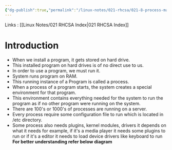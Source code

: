 ```yaml
---
{"dg-publish":true,"permalink":"/linux-notes/021-rhcsa/021-8-process-management/021-8-1-process-management/"}
---
```


Links : [[Linux Notes/021 RHCSA Index\|021 RHCSA Index]]

# Introduction

- When we install a program, it gets stored on hard drive.
- This installed program on hard drives is of no direct use to us.
- In order to use a program, we must run it.
- System runs program on RAM.
- This running instance of a Program is called a process.
- When a process of a program starts, the system creates a special environment for that program.
- This environment contains everything needed for the system to run the program as if no other program were running on the system.
- There are 100's or 1000's of processes are running on a server.
- Every process require some configuration file to run which is located in /etc directory.
- Some process also needs plugins, kernel modules, drivers it depends on what it needs for example, if it's a media player it needs some plugins to run or if it's a editor it needs to load device drivers like keyboard to run
**For better understanding refer below diagram**

<style> .container {font-family: sans-serif; text-align: center;} .button-wrapper button {z-index: 1;height: 40px; width: 100px; margin: 10px;padding: 5px;} .excalidraw .App-menu_top .buttonList { display: flex;} .excalidraw-wrapper { height: 800px; margin: 50px; position: relative;} :root[dir="ltr"] .excalidraw .layer-ui__wrapper .zen-mode-transition.App-menu_bottom--transition-left {transform: none;} </style><script src="https://cdn.jsdelivr.net/npm/react@17/umd/react.production.min.js"></script><script src="https://cdn.jsdelivr.net/npm/react-dom@17/umd/react-dom.production.min.js"></script><script type="text/javascript" src="https://cdn.jsdelivr.net/npm/@excalidraw/excalidraw@0/dist/excalidraw.production.min.js"></script><div id="021-8_Process_Management_2023-10-06_1611.59.excalidraw.md1"></div><script>(function(){const InitialData={"type":"excalidraw","version":2,"source":"https://github.com/zsviczian/obsidian-excalidraw-plugin/releases/tag/1.9.19","elements":[{"id":"wq3ABZwlJAtKSRNGxKXtu","type":"rectangle","x":-326.0250244140625,"y":-280.9884948730469,"width":673.9178466796875,"height":442.55982971191406,"angle":0,"strokeColor":"#1e1e1e","backgroundColor":"transparent","fillStyle":"hachure","strokeWidth":0.5,"strokeStyle":"solid","roughness":1,"opacity":100,"groupIds":[],"frameId":null,"roundness":{"type":3},"seed":1582363631,"version":90,"versionNonce":1332370159,"isDeleted":false,"boundElements":[],"updated":1696589641732,"link":null,"locked":false},{"id":"xfid3HvIixAKp6ztq8ili","type":"line","x":-271.57116190592444,"y":-214.99360148111978,"width":53.31171671549478,"height":62.805506388346345,"angle":0,"strokeColor":"#1e1e1e","backgroundColor":"transparent","fillStyle":"hachure","strokeWidth":0.5,"strokeStyle":"solid","roughness":1,"opacity":100,"groupIds":[],"frameId":null,"roundness":{"type":2},"seed":1157219823,"version":169,"versionNonce":1999654785,"isDeleted":false,"boundElements":null,"updated":1696589641732,"link":null,"locked":false,"points":[[0,0],[0.00005086263018938553,34.32393391927084],[27.751312255859375,35.05421956380209],[27.751312255859375,-24.830093383789062],[53.31171671549478,-27.751286824544252],[52.581380208333314,2.9211680094400947]],"lastCommittedPoint":[51.120758056640625,12.41503397623697],"startBinding":null,"endBinding":null,"startArrowhead":null,"endArrowhead":null},{"id":"42JvNseEyNRR1fxBF417y","type":"freedraw","x":-281.7952626546224,"y":-233.98133341471353,"width":21.17863972981769,"height":39.43602244059244,"angle":0,"strokeColor":"#1e1e1e","backgroundColor":"transparent","fillStyle":"hachure","strokeWidth":0.5,"strokeStyle":"solid","roughness":1,"opacity":100,"groupIds":[],"frameId":null,"roundness":null,"seed":1552834415,"version":113,"versionNonce":241116431,"isDeleted":false,"boundElements":null,"updated":1696589641732,"link":null,"locked":false,"points":[[0,0],[0,0.73028564453125],[0,2.1908823649088447],[0,2.921193440755218],[0,4.3817901611328125],[0,5.842386881510407],[0,7.302958170572907],[0,8.76355489095053],[0,9.493865966796875],[0,10.224151611328125],[0,10.95446268717447],[0,12.41503397623697],[0,13.145345052083343],[0,13.875630696614593],[0,15.336227416992188],[0,16.066538492838532],[0,16.796824137369782],[0,18.257420857747405],[0.73028564453125,18.987706502278655],[0.73028564453125,19.718017578125],[2.1909077962239394,21.178614298502595],[3.6514790852864394,21.908899943033845],[4.381815592447936,22.639211018880218],[5.112050374348939,23.369496663411468],[5.842336018880189,23.369496663411468],[6.572672526041686,23.369496663411468],[8.033243815104186,23.369496663411468],[9.493815104166686,23.369496663411468],[10.954437255859375,23.369496663411468],[11.684722900390625,23.369496663411468],[12.415008544921875,23.369496663411468],[13.145345052083314,22.639211018880218],[13.875630696614564,22.639211018880218],[14.605916341145814,22.639211018880218],[16.066487630208314,21.908899943033845],[16.79682413736981,21.178614298502595],[18.25739542643231,18.987706502278655],[18.98768107096356,18.257420857747405],[19.71796671549481,16.796824137369782],[20.44830322265625,16.066538492838532],[20.44830322265625,15.336227416992188],[20.44830322265625,13.145345052083343],[20.44830322265625,12.41503397623697],[20.44830322265625,10.95446268717447],[20.44830322265625,10.224151611328125],[20.44830322265625,9.493865966796875],[20.44830322265625,8.76355489095053],[20.44830322265625,7.302958170572907],[20.44830322265625,5.842386881510407],[20.44830322265625,4.3817901611328125],[20.44830322265625,3.651479085286468],[20.44830322265625,2.921193440755218],[20.44830322265625,0.73028564453125],[20.44830322265625,0],[20.44830322265625,-0.73028564453125],[20.44830322265625,-2.1908823649088447],[20.44830322265625,-2.9211934407551894],[20.44830322265625,-3.6514790852864394],[20.44830322265625,-5.1120758056640625],[20.44830322265625,-5.8423614501953125],[20.44830322265625,-6.572672526041657],[20.44830322265625,-7.302958170572907],[20.44830322265625,-8.763554890950502],[20.44830322265625,-9.493865966796875],[19.71796671549481,-9.493865966796875],[18.98768107096356,-10.224151611328125],[18.25739542643231,-10.224151611328125],[16.79682413736981,-10.95446268717447],[14.605916341145814,-11.68474833170572],[14.605916341145814,-12.41503397623697],[13.875630696614564,-13.145345052083314],[13.145345052083314,-13.145345052083314],[12.415008544921875,-13.145345052083314],[11.684722900390625,-13.875643412272126],[10.224151611328125,-14.605929056803376],[9.493815104166686,-14.605929056803376],[8.033243815104186,-16.06652577718097],[6.572672526041686,-16.06652577718097],[5.842336018880189,-16.06652577718097],[5.112050374348939,-16.06652577718097],[4.381815592447936,-16.06652577718097],[2.921142578125,-16.06652577718097],[2.1909077962239394,-15.336227416992188],[2.1909077962239394,-14.605929056803376],[1.4605712890625,-13.145345052083314],[1.4605712890625,-12.41503397623697],[1.4605712890625,-11.68474833170572],[1.4605712890625,-10.95446268717447],[0.73028564453125,-9.493865966796875],[0.73028564453125,-8.763554890950502],[0,-8.033269246419252],[-0.7303365071614394,-7.302958170572907],[-0.7303365071614394,-6.572672526041657],[-0.7303365071614394,-5.8423614501953125],[-0.7303365071614394,-5.1120758056640625],[-0.7303365071614394,-4.3817901611328125],[-0.7303365071614394,-3.6514790852864394],[-0.7303365071614394,-2.9211934407551894],[-0.7303365071614394,-2.1908823649088447],[-0.7303365071614394,-0.73028564453125],[-0.7303365071614394,0],[-0.7303365071614394,0.73028564453125],[-0.7303365071614394,2.1908823649088447],[-0.7303365071614394,2.921193440755218],[-0.7303365071614394,3.651479085286468],[-0.7303365071614394,4.3817901611328125],[0,0]],"pressures":[],"simulatePressure":true,"lastCommittedPoint":[-0.7303365071614394,4.3817901611328125]},{"id":"EWmuCDrtXajhQpf1c9YXM","type":"freedraw","x":-271.57111104329425,"y":-247.85697682698566,"width":11.684722900390625,"height":16.796824137369782,"angle":0,"strokeColor":"#1e1e1e","backgroundColor":"transparent","fillStyle":"hachure","strokeWidth":0.5,"strokeStyle":"solid","roughness":1,"opacity":100,"groupIds":[],"frameId":null,"roundness":null,"seed":1059759887,"version":56,"versionNonce":1717352289,"isDeleted":false,"boundElements":null,"updated":1696589641732,"link":null,"locked":false,"points":[[0,0],[-0.7303365071614394,0],[-1.4606221516926894,0],[-2.1909077962239394,0],[-2.9211934407551894,0],[-3.6514790852864394,0],[-4.381815592447936,0],[-5.112101236979186,0],[-6.572672526041686,-0.73028564453125],[-7.303009033203125,-1.4605840047200616],[-8.033243815104186,-2.9211807250976562],[-8.033243815104186,-3.651479085286468],[-8.033243815104186,-5.1120758056640625],[-8.033243815104186,-5.8423614501953125],[-8.033243815104186,-6.572659810384124],[-8.033243815104186,-7.302958170572907],[-8.033243815104186,-8.763554890950502],[-6.572672526041686,-10.224151611328125],[-5.842336018880189,-10.954449971516908],[-5.112101236979186,-11.684735616048158],[-4.381815592447936,-12.415033976236998],[-3.6514790852864394,-12.415033976236998],[-2.9211934407551894,-13.145332336425781],[-2.1909077962239394,-13.145332336425781],[-1.4606221516926894,-13.145332336425781],[-0.7303365071614394,-13.145332336425781],[0,-13.145332336425781],[0.73028564453125,-13.145332336425781],[2.19085693359375,-13.145332336425781],[2.9211934407551894,-13.145332336425781],[3.6514790852864394,-13.145332336425781],[3.6514790852864394,-12.415033976236998],[3.6514790852864394,-11.684735616048158],[3.6514790852864394,-10.224151611328125],[3.6514790852864394,-9.493853251139342],[3.6514790852864394,-8.763554890950502],[3.6514790852864394,-7.302958170572907],[3.6514790852864394,-6.572659810384124],[3.6514790852864394,-5.8423614501953125],[3.6514790852864394,-5.1120758056640625],[3.6514790852864394,-3.651479085286468],[3.6514790852864394,-2.9211807250976562],[2.9211934407551894,-2.1908823649088447],[2.9211934407551894,-0.73028564453125],[2.9211934407551894,0],[2.9211934407551894,0.7302983601888116],[2.19085693359375,2.1908950805664062],[2.19085693359375,2.9211807250976562],[2.19085693359375,3.651491800944001],[0,0]],"pressures":[],"simulatePressure":true,"lastCommittedPoint":[2.19085693359375,3.651491800944001]},{"id":"tQJBuNmwoBv6jJ0V7lRes","type":"freedraw","x":-225.56245422363278,"y":-210.61183675130206,"width":18.98773193359375,"height":37.245152791341155,"angle":0,"strokeColor":"#1e1e1e","backgroundColor":"transparent","fillStyle":"hachure","strokeWidth":0.5,"strokeStyle":"solid","roughness":1,"opacity":100,"groupIds":[],"frameId":null,"roundness":null,"seed":1021160847,"version":115,"versionNonce":1148562223,"isDeleted":false,"boundElements":null,"updated":1696589641733,"link":null,"locked":false,"points":[[0,0],[0.7303365071614394,-1.4605967203776231],[1.4606221516926894,-1.4605967203776231],[3.6514790852864394,-1.4605967203776231],[4.381815592447907,-1.4605967203776231],[6.572672526041657,-1.4605967203776231],[7.303009033203125,-1.4605967203776231],[8.763580322265625,-1.4605967203776231],[9.493865966796875,-1.4605967203776231],[10.224151611328125,-1.4605967203776231],[10.954488118489564,-1.4605967203776231],[12.415059407552064,-1.4605967203776231],[13.145345052083314,-1.4605967203776231],[13.875681559244782,-1.4605967203776231],[15.336252848307282,-1.4605967203776231],[16.066538492838532,-1.4605967203776231],[16.796824137369782,-1.4605967203776231],[17.52716064453125,-1.4605967203776231],[18.98773193359375,0],[18.98773193359375,1.4605967203775947],[18.98773193359375,2.1908823649088447],[18.98773193359375,2.9211934407551894],[18.98773193359375,3.6514790852864394],[18.98773193359375,4.3817901611328125],[18.98773193359375,5.1120758056640625],[18.98773193359375,5.8423614501953125],[18.98773193359375,7.302958170572907],[18.98773193359375,8.033269246419252],[18.98773193359375,8.763554890950502],[18.98773193359375,9.493865966796875],[18.98773193359375,10.954437255859375],[18.98773193359375,11.68474833170572],[18.98773193359375,12.41503397623697],[18.98773193359375,13.145345052083314],[18.98773193359375,14.605941772460938],[18.98773193359375,15.336227416992188],[18.98773193359375,16.066538492838532],[18.98773193359375,18.257420857747377],[18.98773193359375,18.987706502278627],[18.98773193359375,19.718017578125],[18.98773193359375,20.44830322265625],[18.98773193359375,21.908899943033845],[18.98773193359375,22.639185587565095],[18.98773193359375,24.09978230794269],[18.98773193359375,24.830093383789062],[18.98773193359375,25.560379028320312],[18.98773193359375,27.020975748697907],[18.98773193359375,27.751286824544252],[18.98773193359375,28.481572469075502],[18.98773193359375,29.211858113606752],[18.98773193359375,30.672454833984375],[18.2574462890625,31.402791341145814],[18.2574462890625,32.13305155436197],[16.796824137369782,34.323933919270814],[16.066538492838532,35.05424499511719],[14.605967203776032,35.78455607096353],[13.875681559244782,35.78455607096353],[13.145345052083314,35.78455607096353],[12.415059407552064,35.78455607096353],[11.684773763020814,35.78455607096353],[10.954488118489564,35.78455607096353],[10.224151611328125,35.78455607096353],[9.493865966796875,35.78455607096353],[8.763580322265625,35.78455607096353],[7.303009033203125,35.78455607096353],[6.572672526041657,35.78455607096353],[5.842386881510407,35.78455607096353],[5.112101236979157,35.05424499511719],[5.112101236979157,34.323933919270814],[5.112101236979157,33.59367370605469],[5.112101236979157,32.13305155436197],[5.112101236979157,31.402791341145814],[5.112101236979157,30.672454833984375],[5.112101236979157,29.211858113606752],[5.112101236979157,28.481572469075502],[5.112101236979157,27.751286824544252],[5.112101236979157,26.290690104166657],[5.112101236979157,25.560379028320312],[5.112101236979157,24.830093383789062],[5.112101236979157,24.09978230794269],[5.112101236979157,22.639185587565095],[5.112101236979157,21.908899943033845],[5.112101236979157,21.178614298502595],[3.6514790852864394,19.718017578125],[3.6514790852864394,18.987706502278627],[3.6514790852864394,18.257420857747377],[3.6514790852864394,17.527109781901032],[2.9211934407551894,16.796824137369782],[2.9211934407551894,16.066538492838532],[2.9211934407551894,15.336227416992188],[2.9211934407551894,14.605941772460938],[2.9211934407551894,13.145345052083314],[2.9211934407551894,12.41503397623697],[2.9211934407551894,11.68474833170572],[2.9211934407551894,10.224151611328125],[2.9211934407551894,9.493865966796875],[2.1909077962239394,8.763554890950502],[2.1909077962239394,8.033269246419252],[2.1909077962239394,6.572672526041657],[2.1909077962239394,5.8423614501953125],[2.1909077962239394,5.1120758056640625],[1.4606221516926894,4.3817901611328125],[1.4606221516926894,3.6514790852864394],[1.4606221516926894,2.9211934407551894],[1.4606221516926894,2.1908823649088447],[1.4606221516926894,0.73028564453125],[1.4606221516926894,0],[1.4606221516926894,-0.73028564453125],[0,0]],"pressures":[],"simulatePressure":true,"lastCommittedPoint":[1.4606221516926894,-0.73028564453125]},{"id":"KNsSliCT53XDFoUVcUMja","type":"freedraw","x":-218.25944519042966,"y":-174.82728068033853,"width":9.493815104166657,"height":13.87560526529947,"angle":0,"strokeColor":"#1e1e1e","backgroundColor":"transparent","fillStyle":"hachure","strokeWidth":0.5,"strokeStyle":"solid","roughness":1,"opacity":100,"groupIds":[],"frameId":null,"roundness":null,"seed":1497776495,"version":40,"versionNonce":661726017,"isDeleted":false,"boundElements":null,"updated":1696589641733,"link":null,"locked":false,"points":[[0,0],[0,0.73028564453125],[0,1.4605712890625],[0,2.1908823649088447],[0,2.9211680094400947],[0,4.3817901611328125],[0,5.112050374348939],[0,5.8423614501953125],[0,7.302958170572907],[0,8.763554890950502],[0,9.493840535481752],[1.4605712890625,9.493840535481752],[2.19085693359375,9.493840535481752],[2.921142578125,9.493840535481752],[5.112050374348939,9.493840535481752],[5.842336018880189,9.493840535481752],[6.572672526041657,9.493840535481752],[8.033243815104157,9.493840535481752],[8.763529459635407,9.493840535481752],[9.493815104166657,8.763554890950502],[9.493815104166657,8.033243815104157],[9.493815104166657,7.302958170572907],[9.493815104166657,5.8423614501953125],[9.493815104166657,5.112050374348939],[9.493815104166657,4.3817901611328125],[9.493815104166657,2.9211680094400947],[9.493815104166657,2.1908823649088447],[9.493815104166657,1.4605712890625],[8.763529459635407,0.73028564453125],[8.763529459635407,0],[8.033243815104157,-0.7303110758463447],[8.033243815104157,-2.1908823649088447],[8.033243815104157,-3.6515045166015625],[7.302958170572907,-4.381764729817718],[7.302958170572907,-4.381764729817718]],"pressures":[],"simulatePressure":true,"lastCommittedPoint":[7.302958170572907,-4.381764729817718]},{"id":"D-Nw4yZ3BTabg0lMclrAw","type":"rectangle","x":-36.01471455891925,"y":-156.8309173583985,"width":127,"height":94,"angle":0,"strokeColor":"#1e1e1e","backgroundColor":"transparent","fillStyle":"hachure","strokeWidth":0.5,"strokeStyle":"solid","roughness":1,"opacity":100,"groupIds":[],"frameId":null,"roundness":{"type":3},"seed":295179759,"version":87,"versionNonce":504786255,"isDeleted":false,"boundElements":[{"type":"text","id":"ndoYihAz"},{"id":"8Lmyu0-Ae7vVopRfcT8vg","type":"arrow"},{"id":"Ibn_GGVbZU7hc2Nq_C2Sm","type":"arrow"},{"id":"EUuuf9LMivqbCbHdaQ_O0","type":"arrow"},{"id":"OxltCGki52oozo9lCbNNv","type":"arrow"}],"updated":1696589641733,"link":null,"locked":false},{"id":"ndoYihAz","type":"text","x":-8.541081746419252,"y":-130.53091735839848,"width":72.052734375,"height":41.4,"angle":0,"strokeColor":"#1e1e1e","backgroundColor":"transparent","fillStyle":"hachure","strokeWidth":0.5,"strokeStyle":"solid","roughness":1,"opacity":100,"groupIds":[],"frameId":null,"roundness":null,"seed":1121183393,"version":12,"versionNonce":1187844897,"isDeleted":false,"boundElements":null,"updated":1696589641733,"link":null,"locked":false,"text":"< / >","rawText":"< / >","fontSize":36,"fontFamily":2,"textAlign":"center","verticalAlign":"middle","baseline":32,"containerId":"D-Nw4yZ3BTabg0lMclrAw","originalText":"< / >","lineHeight":1.15},{"id":"JdruzMARpakYzfKV3cnOj","type":"rectangle","x":237.44571431477857,"y":-241.28429158528644,"width":77.41139729817712,"height":95.66886901855466,"angle":0,"strokeColor":"#1e1e1e","backgroundColor":"transparent","fillStyle":"hachure","strokeWidth":0.5,"strokeStyle":"solid","roughness":1,"opacity":100,"groupIds":[],"frameId":null,"roundness":{"type":3},"seed":133142209,"version":41,"versionNonce":647621487,"isDeleted":false,"boundElements":[{"id":"Ibn_GGVbZU7hc2Nq_C2Sm","type":"arrow"}],"updated":1696589641733,"link":null,"locked":false},{"id":"SHstZx5-ggjV5djLB1eUR","type":"rectangle","x":-275.9529266357422,"y":-3.2075856526693087,"width":89.09622192382812,"height":108.81423950195312,"angle":0,"strokeColor":"#1e1e1e","backgroundColor":"transparent","fillStyle":"hachure","strokeWidth":0.5,"strokeStyle":"solid","roughness":1,"opacity":100,"groupIds":[],"frameId":null,"roundness":{"type":3},"seed":207099471,"version":80,"versionNonce":417335041,"isDeleted":false,"boundElements":[{"id":"OxltCGki52oozo9lCbNNv","type":"arrow"}],"updated":1696589641733,"link":null,"locked":false},{"id":"QapPB0Y1AnsOpDFgs_GVJ","type":"ellipse","x":254.24258931477868,"y":-45.56476338704431,"width":35.05421956380201,"height":36.51484171549481,"angle":0,"strokeColor":"#1e1e1e","backgroundColor":"transparent","fillStyle":"hachure","strokeWidth":0.5,"strokeStyle":"solid","roughness":1,"opacity":100,"groupIds":[],"frameId":null,"roundness":{"type":2},"seed":2037950657,"version":34,"versionNonce":1783145871,"isDeleted":false,"boundElements":null,"updated":1696589641733,"link":null,"locked":false},{"id":"wDvPGuApjHTbrnnKbylxp","type":"ellipse","x":213.3458811442057,"y":4.825658162434877,"width":46.00870768229163,"height":47.46927897135413,"angle":0,"strokeColor":"#1e1e1e","backgroundColor":"transparent","fillStyle":"hachure","strokeWidth":0.5,"strokeStyle":"solid","roughness":1,"opacity":100,"groupIds":[],"frameId":null,"roundness":{"type":2},"seed":561299969,"version":59,"versionNonce":942243553,"isDeleted":false,"boundElements":[{"id":"EUuuf9LMivqbCbHdaQ_O0","type":"arrow"}],"updated":1696589641733,"link":null,"locked":false},{"id":"ptbWVR7T","type":"text","x":-17.13721211751306,"y":-55.969884236653684,"width":87.659912109375,"height":25,"angle":0,"strokeColor":"#1e1e1e","backgroundColor":"transparent","fillStyle":"hachure","strokeWidth":0.5,"strokeStyle":"solid","roughness":1,"opacity":100,"groupIds":[],"frameId":null,"roundness":null,"seed":246555855,"version":28,"versionNonce":1482365871,"isDeleted":false,"boundElements":null,"updated":1696589641734,"link":null,"locked":false,"text":"process 1","rawText":"process 1","fontSize":20,"fontFamily":1,"textAlign":"left","verticalAlign":"top","baseline":17,"containerId":null,"originalText":"process 1","lineHeight":1.25},{"id":"IKEXqBSZ","type":"text","x":-261.4918670654297,"y":114.27242533365882,"width":61.079925537109375,"height":25,"angle":0,"strokeColor":"#1e1e1e","backgroundColor":"transparent","fillStyle":"hachure","strokeWidth":0.5,"strokeStyle":"solid","roughness":1,"opacity":100,"groupIds":[],"frameId":null,"roundness":null,"seed":1614300751,"version":23,"versionNonce":1127807681,"isDeleted":false,"boundElements":null,"updated":1696589641734,"link":null,"locked":false,"text":"plugins","rawText":"plugins","fontSize":20,"fontFamily":1,"textAlign":"left","verticalAlign":"top","baseline":17,"containerId":null,"originalText":"plugins","lineHeight":1.25},{"id":"VeLdgHCK","type":"text","x":244.0141143798828,"y":-137.37621053059894,"width":65.43992614746094,"height":25,"angle":0,"strokeColor":"#1e1e1e","backgroundColor":"transparent","fillStyle":"hachure","strokeWidth":0.5,"strokeStyle":"solid","roughness":1,"opacity":100,"groupIds":[],"frameId":null,"roundness":null,"seed":1233485711,"version":24,"versionNonce":1694092751,"isDeleted":false,"boundElements":null,"updated":1696589641734,"link":null,"locked":false,"text":"configs","rawText":"configs","fontSize":20,"fontFamily":1,"textAlign":"left","verticalAlign":"top","baseline":17,"containerId":null,"originalText":"configs","lineHeight":1.25},{"id":"inGgnRPJ","type":"text","x":169.66322326660156,"y":85.7511037190755,"width":138.35986328125,"height":25,"angle":0,"strokeColor":"#1e1e1e","backgroundColor":"transparent","fillStyle":"hachure","strokeWidth":0.5,"strokeStyle":"solid","roughness":1,"opacity":100,"groupIds":[],"frameId":null,"roundness":null,"seed":64497871,"version":36,"versionNonce":1521351329,"isDeleted":false,"boundElements":null,"updated":1696589641734,"link":null,"locked":false,"text":"kernel modules","rawText":"kernel modules","fontSize":20,"fontFamily":1,"textAlign":"left","verticalAlign":"top","baseline":17,"containerId":null,"originalText":"kernel modules","lineHeight":1.25},{"id":"AhLynHTyU0Rfy-Ex8v5Q0","type":"line","x":293.67862447102857,"y":-239.82369486490884,"width":20.44820149739587,"height":29.942169189453125,"angle":0,"strokeColor":"#1e1e1e","backgroundColor":"transparent","fillStyle":"hachure","strokeWidth":0.5,"strokeStyle":"solid","roughness":1,"opacity":100,"groupIds":[],"frameId":null,"roundness":{"type":2},"seed":981808321,"version":78,"versionNonce":1799175151,"isDeleted":false,"boundElements":null,"updated":1696589641734,"link":null,"locked":false,"points":[[0,0],[0,25.560379028320312],[20.44820149739587,29.942169189453125]],"lastCommittedPoint":[23.36944580078125,25.560379028320312],"startBinding":null,"endBinding":null,"startArrowhead":null,"endArrowhead":null},{"type":"line","version":102,"versionNonce":1597505153,"isDeleted":false,"id":"D_PszCIv78_1cozLYe2uz","fillStyle":"hachure","strokeWidth":0.5,"strokeStyle":"solid","roughness":1,"opacity":100,"angle":0,"x":-209.3185067482757,"y":-2.303423082210772,"strokeColor":"#1e1e1e","backgroundColor":"transparent","width":20.44820149739587,"height":29.942169189453125,"seed":1862634145,"groupIds":[],"frameId":null,"roundness":{"type":2},"boundElements":[],"updated":1696589641734,"link":null,"locked":false,"startBinding":null,"endBinding":null,"lastCommittedPoint":null,"startArrowhead":null,"endArrowhead":null,"points":[[0,0],[0,25.560379028320312],[20.44820149739587,29.942169189453125]]},{"id":"EI3HyGD1fq1NStWSpcdY3","type":"line","x":249.13038635253906,"y":-206.23004659016925,"width":24.09983317057288,"height":0.7303110758463731,"angle":0,"strokeColor":"#1e1e1e","backgroundColor":"transparent","fillStyle":"hachure","strokeWidth":0.5,"strokeStyle":"solid","roughness":1,"opacity":100,"groupIds":[],"frameId":null,"roundness":{"type":2},"seed":1364034401,"version":17,"versionNonce":1328408079,"isDeleted":false,"boundElements":null,"updated":1696589641735,"link":null,"locked":false,"points":[[0,0],[24.09983317057288,-0.7303110758463731]],"lastCommittedPoint":null,"startBinding":null,"endBinding":null,"startArrowhead":null,"endArrowhead":null},{"id":"QaSXxzUq7TlNOFNlK33-N","type":"line","x":246.9395294189453,"y":-190.89381917317706,"width":42.35727945963538,"height":0,"angle":0,"strokeColor":"#1e1e1e","backgroundColor":"transparent","fillStyle":"hachure","strokeWidth":0.5,"strokeStyle":"solid","roughness":1,"opacity":100,"groupIds":[],"frameId":null,"roundness":{"type":2},"seed":1621762401,"version":10,"versionNonce":1872135777,"isDeleted":false,"boundElements":null,"updated":1696589641735,"link":null,"locked":false,"points":[[0,0],[42.35727945963538,0]],"lastCommittedPoint":null,"startBinding":null,"endBinding":null,"startArrowhead":null,"endArrowhead":null},{"id":"ijPrI6ploHLfynFHtnmPN","type":"line","x":247.66991678873694,"y":-179.9393819173177,"width":49.66013590494788,"height":0.73028564453125,"angle":0,"strokeColor":"#1e1e1e","backgroundColor":"transparent","fillStyle":"hachure","strokeWidth":0.5,"strokeStyle":"solid","roughness":1,"opacity":100,"groupIds":[],"frameId":null,"roundness":{"type":2},"seed":895433793,"version":16,"versionNonce":1606700079,"isDeleted":false,"boundElements":null,"updated":1696589641735,"link":null,"locked":false,"points":[[0,0],[49.66013590494788,0.73028564453125]],"lastCommittedPoint":null,"startBinding":null,"endBinding":null,"startArrowhead":null,"endArrowhead":null},{"id":"bvBXE_YasWG8cHN4awH5U","type":"line","x":244.74867248535156,"y":-168.25460815429688,"width":55.50252278645837,"height":2.190907796223968,"angle":0,"strokeColor":"#1e1e1e","backgroundColor":"transparent","fillStyle":"hachure","strokeWidth":0.5,"strokeStyle":"solid","roughness":1,"opacity":100,"groupIds":[],"frameId":null,"roundness":{"type":2},"seed":1109273409,"version":33,"versionNonce":647565889,"isDeleted":false,"boundElements":null,"updated":1696589641735,"link":null,"locked":false,"points":[[0,0],[55.50252278645837,2.190907796223968]],"lastCommittedPoint":null,"startBinding":null,"endBinding":null,"startArrowhead":null,"endArrowhead":null},{"id":"eX492qNJaaCjFg6U4ZTFW","type":"line","x":-259.1561024983724,"y":32.57697041829425,"width":23.36949666341144,"height":0.73028564453125,"angle":0,"strokeColor":"#1e1e1e","backgroundColor":"transparent","fillStyle":"hachure","strokeWidth":0.5,"strokeStyle":"solid","roughness":1,"opacity":100,"groupIds":[],"frameId":null,"roundness":{"type":2},"seed":1750033039,"version":11,"versionNonce":2028531279,"isDeleted":false,"boundElements":null,"updated":1696589641735,"link":null,"locked":false,"points":[[0,0],[23.36949666341144,-0.73028564453125]],"lastCommittedPoint":null,"startBinding":null,"endBinding":null,"startArrowhead":null,"endArrowhead":null},{"id":"4tRLDrBpwG_BIK6qo81Sy","type":"line","x":-264.2681528727213,"y":47.182886759440066,"width":58.42371622721353,"height":0.73028564453125,"angle":0,"strokeColor":"#1e1e1e","backgroundColor":"transparent","fillStyle":"hachure","strokeWidth":0.5,"strokeStyle":"solid","roughness":1,"opacity":100,"groupIds":[],"frameId":null,"roundness":{"type":2},"seed":667180193,"version":19,"versionNonce":421470753,"isDeleted":false,"boundElements":null,"updated":1696589641735,"link":null,"locked":false,"points":[[0,0],[58.42371622721353,-0.73028564453125]],"lastCommittedPoint":null,"startBinding":null,"endBinding":null,"startArrowhead":null,"endArrowhead":null},{"id":"6FqiO2KI2EfF2sBkNYs4c","type":"line","x":-264.99843851725257,"y":64.71004740397132,"width":61.34490966796872,"height":0.7303365071614394,"angle":0,"strokeColor":"#1e1e1e","backgroundColor":"transparent","fillStyle":"hachure","strokeWidth":0.5,"strokeStyle":"solid","roughness":1,"opacity":100,"groupIds":[],"frameId":null,"roundness":{"type":2},"seed":846136929,"version":24,"versionNonce":1702120559,"isDeleted":false,"boundElements":null,"updated":1696589641735,"link":null,"locked":false,"points":[[0,0],[61.34490966796872,-0.7303365071614394]],"lastCommittedPoint":null,"startBinding":null,"endBinding":null,"startArrowhead":null,"endArrowhead":null},{"id":"K0K8dEKQ86qIlfrNsMbjZ","type":"line","x":-268.64991760253906,"y":79.31596374511713,"width":73.75996907552084,"height":0.73028564453125,"angle":0,"strokeColor":"#1e1e1e","backgroundColor":"transparent","fillStyle":"hachure","strokeWidth":0.5,"strokeStyle":"solid","roughness":1,"opacity":100,"groupIds":[],"frameId":null,"roundness":{"type":2},"seed":1920830337,"version":30,"versionNonce":337131009,"isDeleted":false,"boundElements":null,"updated":1696589641735,"link":null,"locked":false,"points":[[0,0],[73.75996907552084,0.73028564453125]],"lastCommittedPoint":null,"startBinding":null,"endBinding":null,"startArrowhead":null,"endArrowhead":null},{"id":"ldbqeSnu","type":"text","x":-265.7525278727213,"y":-146.20664978027344,"width":65.21992492675781,"height":25,"angle":0,"strokeColor":"#1e1e1e","backgroundColor":"transparent","fillStyle":"hachure","strokeWidth":0.5,"strokeStyle":"solid","roughness":1,"opacity":100,"groupIds":[],"frameId":null,"roundness":null,"seed":1128367041,"version":9,"versionNonce":19850895,"isDeleted":false,"boundElements":null,"updated":1696589641736,"link":null,"locked":false,"text":"drivers","rawText":"drivers","fontSize":20,"fontFamily":1,"textAlign":"left","verticalAlign":"top","baseline":17,"containerId":null,"originalText":"drivers","lineHeight":1.25},{"id":"8Lmyu0-Ae7vVopRfcT8vg","type":"arrow","x":-201.46262105305988,"y":-196.00589497884113,"width":148.2501729329427,"height":63.53581746419269,"angle":0,"strokeColor":"#1e1e1e","backgroundColor":"transparent","fillStyle":"hachure","strokeWidth":0.5,"strokeStyle":"solid","roughness":1,"opacity":100,"groupIds":[],"frameId":null,"roundness":{"type":2},"seed":1740620783,"version":83,"versionNonce":389733327,"isDeleted":false,"boundElements":null,"updated":1696589668344,"link":null,"locked":false,"points":[[0,0],[148.2501729329427,63.53581746419269]],"lastCommittedPoint":null,"startBinding":null,"endBinding":{"elementId":"D-Nw4yZ3BTabg0lMclrAw","gap":17.197733561197936,"focus":-0.1609608783605018},"startArrowhead":null,"endArrowhead":null},{"id":"Ibn_GGVbZU7hc2Nq_C2Sm","type":"arrow","x":222.10941060384107,"y":-189.4332224527995,"width":127.07163492838538,"height":57.693405151367244,"angle":0,"strokeColor":"#1e1e1e","backgroundColor":"transparent","fillStyle":"hachure","strokeWidth":0.5,"strokeStyle":"solid","roughness":1,"opacity":100,"groupIds":[],"frameId":null,"roundness":{"type":2},"seed":417561903,"version":76,"versionNonce":855864335,"isDeleted":false,"boundElements":null,"updated":1696589668345,"link":null,"locked":false,"points":[[0,0],[-127.07163492838538,57.693405151367244]],"lastCommittedPoint":null,"startBinding":{"elementId":"JdruzMARpakYzfKV3cnOj","gap":15.3363037109375,"focus":0.31371934137077945},"endBinding":{"elementId":"D-Nw4yZ3BTabg0lMclrAw","gap":4.052490234374943,"focus":0.1155401857604702},"startArrowhead":null,"endArrowhead":null},{"id":"EUuuf9LMivqbCbHdaQ_O0","type":"arrow","x":218.45874893702626,"y":-6.128309578321961,"width":116.84830073552888,"height":71.56953079439941,"angle":0,"strokeColor":"#1e1e1e","backgroundColor":"transparent","fillStyle":"hachure","strokeWidth":0.5,"strokeStyle":"solid","roughness":1,"opacity":100,"groupIds":[],"frameId":null,"roundness":{"type":2},"seed":835501327,"version":69,"versionNonce":322108495,"isDeleted":false,"boundElements":null,"updated":1696589668346,"link":null,"locked":false,"points":[[0,0],[-116.84830073552888,-71.56953079439941]],"lastCommittedPoint":null,"startBinding":{"elementId":"wDvPGuApjHTbrnnKbylxp","gap":15.453080811510766,"focus":0.8597259185082319},"endBinding":{"elementId":"D-Nw4yZ3BTabg0lMclrAw","gap":10.625162760416629,"focus":-0.15447638284697227},"startArrowhead":null,"endArrowhead":null},{"id":"OxltCGki52oozo9lCbNNv","type":"arrow","x":-166.4083506266276,"y":17.971054077148445,"width":121.45679200562829,"height":76.55469015913211,"angle":0,"strokeColor":"#1e1e1e","backgroundColor":"transparent","fillStyle":"hachure","strokeWidth":0.5,"strokeStyle":"solid","roughness":1,"opacity":100,"groupIds":[],"frameId":null,"roundness":{"type":2},"seed":880314959,"version":88,"versionNonce":516781199,"isDeleted":false,"boundElements":null,"updated":1696589668347,"link":null,"locked":false,"points":[[0,0],[121.45679200562829,-76.55469015913211]],"lastCommittedPoint":null,"startBinding":{"elementId":"SHstZx5-ggjV5djLB1eUR","gap":20.448354085286468,"focus":0.09382257160450326},"endBinding":{"elementId":"D-Nw4yZ3BTabg0lMclrAw","gap":9.894775390625057,"focus":-0.06423557341067894},"startArrowhead":null,"endArrowhead":null},{"type":"rectangle","version":122,"versionNonce":402688417,"isDeleted":false,"id":"UaBZx8YiMFRdfhnWohEZ4","fillStyle":"hachure","strokeWidth":0.5,"strokeStyle":"solid","roughness":1,"opacity":100,"angle":0,"x":520.9720647902714,"y":-299.9766261851419,"strokeColor":"#1e1e1e","backgroundColor":"transparent","width":673.9178466796875,"height":442.55982971191406,"seed":1815911009,"groupIds":[],"frameId":null,"roundness":{"type":3},"boundElements":[],"updated":1696589641736,"link":null,"locked":false},{"type":"rectangle","version":88,"versionNonce":1298078959,"isDeleted":false,"id":"XWTzQxPcpk4fZU3B3PyF5","fillStyle":"hachure","strokeWidth":0.5,"strokeStyle":"solid","roughness":1,"opacity":100,"angle":0,"x":1083.2067491547398,"y":-272.9535091197123,"strokeColor":"#1e1e1e","backgroundColor":"transparent","width":77.41139729817712,"height":95.66886901855466,"seed":1146747951,"groupIds":[],"frameId":null,"roundness":{"type":3},"boundElements":[],"updated":1696589641736,"link":null,"locked":false},{"type":"line","version":109,"versionNonce":291548545,"isDeleted":false,"id":"O3wt-57A6ZjTRPUhQQc6A","fillStyle":"hachure","strokeWidth":0.5,"strokeStyle":"solid","roughness":1,"opacity":100,"angle":0,"x":1135.2711108553574,"y":-272.0072375273003,"strokeColor":"#1e1e1e","backgroundColor":"transparent","width":20.44820149739587,"height":29.942169189453125,"seed":379788769,"groupIds":[],"frameId":null,"roundness":{"type":2},"boundElements":[],"updated":1696589641737,"link":null,"locked":false,"startBinding":null,"endBinding":null,"lastCommittedPoint":null,"startArrowhead":null,"endArrowhead":null,"points":[[0,0],[0,25.560379028320312],[20.44820149739587,29.942169189453125]]},{"type":"rectangle","version":148,"versionNonce":571070703,"isDeleted":false,"id":"bSA0K_icP-fNF-ySV4mIm","fillStyle":"hachure","strokeWidth":0.5,"strokeStyle":"solid","roughness":1,"opacity":100,"angle":0,"x":556.8682574531273,"y":-33.50297227961005,"strokeColor":"#1e1e1e","backgroundColor":"transparent","width":89.09622192382812,"height":108.81423950195312,"seed":1623762273,"groupIds":[],"frameId":null,"roundness":{"type":3},"boundElements":[{"id":"mHElBDWuJE4IcIHq5IAh0","type":"arrow"}],"updated":1696589711053,"link":null,"locked":false},{"type":"freedraw","version":147,"versionNonce":1456559457,"isDeleted":false,"id":"QAZF4tE2b0EKwoMFQwCJC","fillStyle":"hachure","strokeWidth":0.5,"strokeStyle":"solid","roughness":1,"opacity":100,"angle":0,"x":615.7984646495312,"y":-232.6919644994228,"strokeColor":"#1e1e1e","backgroundColor":"transparent","width":18.98773193359375,"height":37.245152791341155,"seed":1043229921,"groupIds":[],"frameId":null,"roundness":null,"boundElements":[],"updated":1696589641737,"link":null,"locked":false,"points":[[0,0],[0.7303365071614394,-1.4605967203776231],[1.4606221516926894,-1.4605967203776231],[3.6514790852864394,-1.4605967203776231],[4.381815592447907,-1.4605967203776231],[6.572672526041657,-1.4605967203776231],[7.303009033203125,-1.4605967203776231],[8.763580322265625,-1.4605967203776231],[9.493865966796875,-1.4605967203776231],[10.224151611328125,-1.4605967203776231],[10.954488118489564,-1.4605967203776231],[12.415059407552064,-1.4605967203776231],[13.145345052083314,-1.4605967203776231],[13.875681559244782,-1.4605967203776231],[15.336252848307282,-1.4605967203776231],[16.066538492838532,-1.4605967203776231],[16.796824137369782,-1.4605967203776231],[17.52716064453125,-1.4605967203776231],[18.98773193359375,0],[18.98773193359375,1.4605967203775947],[18.98773193359375,2.1908823649088447],[18.98773193359375,2.9211934407551894],[18.98773193359375,3.6514790852864394],[18.98773193359375,4.3817901611328125],[18.98773193359375,5.1120758056640625],[18.98773193359375,5.8423614501953125],[18.98773193359375,7.302958170572907],[18.98773193359375,8.033269246419252],[18.98773193359375,8.763554890950502],[18.98773193359375,9.493865966796875],[18.98773193359375,10.954437255859375],[18.98773193359375,11.68474833170572],[18.98773193359375,12.41503397623697],[18.98773193359375,13.145345052083314],[18.98773193359375,14.605941772460938],[18.98773193359375,15.336227416992188],[18.98773193359375,16.066538492838532],[18.98773193359375,18.257420857747377],[18.98773193359375,18.987706502278627],[18.98773193359375,19.718017578125],[18.98773193359375,20.44830322265625],[18.98773193359375,21.908899943033845],[18.98773193359375,22.639185587565095],[18.98773193359375,24.09978230794269],[18.98773193359375,24.830093383789062],[18.98773193359375,25.560379028320312],[18.98773193359375,27.020975748697907],[18.98773193359375,27.751286824544252],[18.98773193359375,28.481572469075502],[18.98773193359375,29.211858113606752],[18.98773193359375,30.672454833984375],[18.2574462890625,31.402791341145814],[18.2574462890625,32.13305155436197],[16.796824137369782,34.323933919270814],[16.066538492838532,35.05424499511719],[14.605967203776032,35.78455607096353],[13.875681559244782,35.78455607096353],[13.145345052083314,35.78455607096353],[12.415059407552064,35.78455607096353],[11.684773763020814,35.78455607096353],[10.954488118489564,35.78455607096353],[10.224151611328125,35.78455607096353],[9.493865966796875,35.78455607096353],[8.763580322265625,35.78455607096353],[7.303009033203125,35.78455607096353],[6.572672526041657,35.78455607096353],[5.842386881510407,35.78455607096353],[5.112101236979157,35.05424499511719],[5.112101236979157,34.323933919270814],[5.112101236979157,33.59367370605469],[5.112101236979157,32.13305155436197],[5.112101236979157,31.402791341145814],[5.112101236979157,30.672454833984375],[5.112101236979157,29.211858113606752],[5.112101236979157,28.481572469075502],[5.112101236979157,27.751286824544252],[5.112101236979157,26.290690104166657],[5.112101236979157,25.560379028320312],[5.112101236979157,24.830093383789062],[5.112101236979157,24.09978230794269],[5.112101236979157,22.639185587565095],[5.112101236979157,21.908899943033845],[5.112101236979157,21.178614298502595],[3.6514790852864394,19.718017578125],[3.6514790852864394,18.987706502278627],[3.6514790852864394,18.257420857747377],[3.6514790852864394,17.527109781901032],[2.9211934407551894,16.796824137369782],[2.9211934407551894,16.066538492838532],[2.9211934407551894,15.336227416992188],[2.9211934407551894,14.605941772460938],[2.9211934407551894,13.145345052083314],[2.9211934407551894,12.41503397623697],[2.9211934407551894,11.68474833170572],[2.9211934407551894,10.224151611328125],[2.9211934407551894,9.493865966796875],[2.1909077962239394,8.763554890950502],[2.1909077962239394,8.033269246419252],[2.1909077962239394,6.572672526041657],[2.1909077962239394,5.8423614501953125],[2.1909077962239394,5.1120758056640625],[1.4606221516926894,4.3817901611328125],[1.4606221516926894,3.6514790852864394],[1.4606221516926894,2.9211934407551894],[1.4606221516926894,2.1908823649088447],[1.4606221516926894,0.73028564453125],[1.4606221516926894,0],[1.4606221516926894,-0.73028564453125],[0,0]],"lastCommittedPoint":null,"simulatePressure":true,"pressures":[]},{"type":"line","version":191,"versionNonce":966913327,"isDeleted":false,"id":"HIZ3hjU_RLJ2x-LxXwrYu","fillStyle":"hachure","strokeWidth":0.5,"strokeStyle":"solid","roughness":1,"opacity":100,"angle":0,"x":569.941687382356,"y":-241.1439467550024,"strokeColor":"#1e1e1e","backgroundColor":"transparent","width":53.31171671549478,"height":62.805506388346345,"seed":1707688001,"groupIds":[],"frameId":null,"roundness":{"type":2},"boundElements":[],"updated":1696589641737,"link":null,"locked":false,"startBinding":null,"endBinding":null,"lastCommittedPoint":null,"startArrowhead":null,"endArrowhead":null,"points":[[0,0],[0.00005086263018938553,34.32393391927084],[27.751312255859375,35.05421956380209],[27.751312255859375,-24.830093383789062],[53.31171671549478,-27.751286824544252],[52.581380208333314,2.9211680094400947]]},{"type":"freedraw","version":101,"versionNonce":463601985,"isDeleted":false,"id":"KmubTs14waG03OxBT3lRp","fillStyle":"hachure","strokeWidth":0.5,"strokeStyle":"solid","roughness":1,"opacity":100,"angle":0,"x":570.7313029398767,"y":-277.2481021827675,"strokeColor":"#1e1e1e","backgroundColor":"transparent","width":11.684722900390625,"height":16.796824137369782,"seed":1243256769,"groupIds":[],"frameId":null,"roundness":null,"boundElements":[],"updated":1696589641737,"link":null,"locked":false,"points":[[0,0],[-0.7303365071614394,0],[-1.4606221516926894,0],[-2.1909077962239394,0],[-2.9211934407551894,0],[-3.6514790852864394,0],[-4.381815592447936,0],[-5.112101236979186,0],[-6.572672526041686,-0.73028564453125],[-7.303009033203125,-1.4605840047200616],[-8.033243815104186,-2.9211807250976562],[-8.033243815104186,-3.651479085286468],[-8.033243815104186,-5.1120758056640625],[-8.033243815104186,-5.8423614501953125],[-8.033243815104186,-6.572659810384124],[-8.033243815104186,-7.302958170572907],[-8.033243815104186,-8.763554890950502],[-6.572672526041686,-10.224151611328125],[-5.842336018880189,-10.954449971516908],[-5.112101236979186,-11.684735616048158],[-4.381815592447936,-12.415033976236998],[-3.6514790852864394,-12.415033976236998],[-2.9211934407551894,-13.145332336425781],[-2.1909077962239394,-13.145332336425781],[-1.4606221516926894,-13.145332336425781],[-0.7303365071614394,-13.145332336425781],[0,-13.145332336425781],[0.73028564453125,-13.145332336425781],[2.19085693359375,-13.145332336425781],[2.9211934407551894,-13.145332336425781],[3.6514790852864394,-13.145332336425781],[3.6514790852864394,-12.415033976236998],[3.6514790852864394,-11.684735616048158],[3.6514790852864394,-10.224151611328125],[3.6514790852864394,-9.493853251139342],[3.6514790852864394,-8.763554890950502],[3.6514790852864394,-7.302958170572907],[3.6514790852864394,-6.572659810384124],[3.6514790852864394,-5.8423614501953125],[3.6514790852864394,-5.1120758056640625],[3.6514790852864394,-3.651479085286468],[3.6514790852864394,-2.9211807250976562],[2.9211934407551894,-2.1908823649088447],[2.9211934407551894,-0.73028564453125],[2.9211934407551894,0],[2.9211934407551894,0.7302983601888116],[2.19085693359375,2.1908950805664062],[2.19085693359375,2.9211807250976562],[2.19085693359375,3.651491800944001],[0,0]],"lastCommittedPoint":null,"simulatePressure":true,"pressures":[]},{"type":"freedraw","version":163,"versionNonce":1751805775,"isDeleted":false,"id":"u81HMBNnMSWxpElDztnuy","fillStyle":"hachure","strokeWidth":0.5,"strokeStyle":"solid","roughness":1,"opacity":100,"angle":0,"x":560.2085799102354,"y":-262.87120343590294,"strokeColor":"#1e1e1e","backgroundColor":"transparent","width":21.17863972981769,"height":39.43602244059244,"seed":777953057,"groupIds":[],"frameId":null,"roundness":null,"boundElements":[],"updated":1696589641737,"link":null,"locked":false,"points":[[0,0],[0,0.73028564453125],[0,2.1908823649088447],[0,2.921193440755218],[0,4.3817901611328125],[0,5.842386881510407],[0,7.302958170572907],[0,8.76355489095053],[0,9.493865966796875],[0,10.224151611328125],[0,10.95446268717447],[0,12.41503397623697],[0,13.145345052083343],[0,13.875630696614593],[0,15.336227416992188],[0,16.066538492838532],[0,16.796824137369782],[0,18.257420857747405],[0.73028564453125,18.987706502278655],[0.73028564453125,19.718017578125],[2.1909077962239394,21.178614298502595],[3.6514790852864394,21.908899943033845],[4.381815592447936,22.639211018880218],[5.112050374348939,23.369496663411468],[5.842336018880189,23.369496663411468],[6.572672526041686,23.369496663411468],[8.033243815104186,23.369496663411468],[9.493815104166686,23.369496663411468],[10.954437255859375,23.369496663411468],[11.684722900390625,23.369496663411468],[12.415008544921875,23.369496663411468],[13.145345052083314,22.639211018880218],[13.875630696614564,22.639211018880218],[14.605916341145814,22.639211018880218],[16.066487630208314,21.908899943033845],[16.79682413736981,21.178614298502595],[18.25739542643231,18.987706502278655],[18.98768107096356,18.257420857747405],[19.71796671549481,16.796824137369782],[20.44830322265625,16.066538492838532],[20.44830322265625,15.336227416992188],[20.44830322265625,13.145345052083343],[20.44830322265625,12.41503397623697],[20.44830322265625,10.95446268717447],[20.44830322265625,10.224151611328125],[20.44830322265625,9.493865966796875],[20.44830322265625,8.76355489095053],[20.44830322265625,7.302958170572907],[20.44830322265625,5.842386881510407],[20.44830322265625,4.3817901611328125],[20.44830322265625,3.651479085286468],[20.44830322265625,2.921193440755218],[20.44830322265625,0.73028564453125],[20.44830322265625,0],[20.44830322265625,-0.73028564453125],[20.44830322265625,-2.1908823649088447],[20.44830322265625,-2.9211934407551894],[20.44830322265625,-3.6514790852864394],[20.44830322265625,-5.1120758056640625],[20.44830322265625,-5.8423614501953125],[20.44830322265625,-6.572672526041657],[20.44830322265625,-7.302958170572907],[20.44830322265625,-8.763554890950502],[20.44830322265625,-9.493865966796875],[19.71796671549481,-9.493865966796875],[18.98768107096356,-10.224151611328125],[18.25739542643231,-10.224151611328125],[16.79682413736981,-10.95446268717447],[14.605916341145814,-11.68474833170572],[14.605916341145814,-12.41503397623697],[13.875630696614564,-13.145345052083314],[13.145345052083314,-13.145345052083314],[12.415008544921875,-13.145345052083314],[11.684722900390625,-13.875643412272126],[10.224151611328125,-14.605929056803376],[9.493815104166686,-14.605929056803376],[8.033243815104186,-16.06652577718097],[6.572672526041686,-16.06652577718097],[5.842336018880189,-16.06652577718097],[5.112050374348939,-16.06652577718097],[4.381815592447936,-16.06652577718097],[2.921142578125,-16.06652577718097],[2.1909077962239394,-15.336227416992188],[2.1909077962239394,-14.605929056803376],[1.4605712890625,-13.145345052083314],[1.4605712890625,-12.41503397623697],[1.4605712890625,-11.68474833170572],[1.4605712890625,-10.95446268717447],[0.73028564453125,-9.493865966796875],[0.73028564453125,-8.763554890950502],[0,-8.033269246419252],[-0.7303365071614394,-7.302958170572907],[-0.7303365071614394,-6.572672526041657],[-0.7303365071614394,-5.8423614501953125],[-0.7303365071614394,-5.1120758056640625],[-0.7303365071614394,-4.3817901611328125],[-0.7303365071614394,-3.6514790852864394],[-0.7303365071614394,-2.9211934407551894],[-0.7303365071614394,-2.1908823649088447],[-0.7303365071614394,-0.73028564453125],[-0.7303365071614394,0],[-0.7303365071614394,0.73028564453125],[-0.7303365071614394,2.1908823649088447],[-0.7303365071614394,2.921193440755218],[-0.7303365071614394,3.651479085286468],[-0.7303365071614394,4.3817901611328125],[0,0]],"lastCommittedPoint":null,"simulatePressure":true,"pressures":[]},{"type":"freedraw","version":86,"versionNonce":2100441377,"isDeleted":false,"id":"WSw8e6vJrlfWQgf0xYZDq","fillStyle":"hachure","strokeWidth":0.5,"strokeStyle":"solid","roughness":1,"opacity":100,"angle":0,"x":624.3115686582242,"y":-195.4813707709647,"strokeColor":"#1e1e1e","backgroundColor":"transparent","width":9.493815104166657,"height":13.87560526529947,"seed":508693121,"groupIds":[],"frameId":null,"roundness":null,"boundElements":[],"updated":1696589641737,"link":null,"locked":false,"points":[[0,0],[0,0.73028564453125],[0,1.4605712890625],[0,2.1908823649088447],[0,2.9211680094400947],[0,4.3817901611328125],[0,5.112050374348939],[0,5.8423614501953125],[0,7.302958170572907],[0,8.763554890950502],[0,9.493840535481752],[1.4605712890625,9.493840535481752],[2.19085693359375,9.493840535481752],[2.921142578125,9.493840535481752],[5.112050374348939,9.493840535481752],[5.842336018880189,9.493840535481752],[6.572672526041657,9.493840535481752],[8.033243815104157,9.493840535481752],[8.763529459635407,9.493840535481752],[9.493815104166657,8.763554890950502],[9.493815104166657,8.033243815104157],[9.493815104166657,7.302958170572907],[9.493815104166657,5.8423614501953125],[9.493815104166657,5.112050374348939],[9.493815104166657,4.3817901611328125],[9.493815104166657,2.9211680094400947],[9.493815104166657,2.1908823649088447],[9.493815104166657,1.4605712890625],[8.763529459635407,0.73028564453125],[8.763529459635407,0],[8.033243815104157,-0.7303110758463447],[8.033243815104157,-2.1908823649088447],[8.033243815104157,-3.6515045166015625],[7.302958170572907,-4.381764729817718],[7.302958170572907,-4.381764729817718]],"lastCommittedPoint":null,"simulatePressure":true,"pressures":[]},{"type":"line","version":149,"versionNonce":1260236143,"isDeleted":false,"id":"RrMdn9OtFja4Zqzi9rOLw","fillStyle":"hachure","strokeWidth":0.5,"strokeStyle":"solid","roughness":1,"opacity":100,"angle":0,"x":623.0629108182375,"y":-29.65752877540812,"strokeColor":"#1e1e1e","backgroundColor":"transparent","width":20.44820149739587,"height":29.942169189453125,"seed":1607221761,"groupIds":[],"frameId":null,"roundness":{"type":2},"boundElements":[],"updated":1696589641737,"link":null,"locked":false,"startBinding":null,"endBinding":null,"lastCommittedPoint":null,"startArrowhead":null,"endArrowhead":null,"points":[[0,0],[0,25.560379028320312],[20.44820149739587,29.942169189453125]]},{"type":"ellipse","version":62,"versionNonce":143712225,"isDeleted":false,"id":"4hNklFq1nFKcrX6AsLp3v","fillStyle":"hachure","strokeWidth":0.5,"strokeStyle":"solid","roughness":1,"opacity":100,"angle":0,"x":1029.4921100170582,"y":26.887227343274446,"strokeColor":"#1e1e1e","backgroundColor":"transparent","width":46.00870768229163,"height":47.46927897135413,"seed":1372492207,"groupIds":[],"frameId":null,"roundness":{"type":2},"boundElements":[{"id":"rjwdD0o7TNj9msONA6RPF","type":"arrow"}],"updated":1696589722221,"link":null,"locked":false},{"type":"ellipse","version":36,"versionNonce":218376079,"isDeleted":false,"id":"RopkqYJcTEj8Ld5MW6P9n","fillStyle":"hachure","strokeWidth":0.5,"strokeStyle":"solid","roughness":1,"opacity":100,"angle":0,"x":1084.0602631672118,"y":-3.9991903924322685,"strokeColor":"#1e1e1e","backgroundColor":"transparent","width":35.05421956380201,"height":36.51484171549481,"seed":13419055,"groupIds":[],"frameId":null,"roundness":{"type":2},"boundElements":[],"updated":1696589641737,"link":null,"locked":false},{"type":"rectangle","version":125,"versionNonce":1869683617,"isDeleted":false,"id":"DtzoFIh44rdqn8DOSCqPJ","fillStyle":"hachure","strokeWidth":0.5,"strokeStyle":"solid","roughness":1,"opacity":100,"angle":0,"x":807.3084599101757,"y":-159.97570521211634,"strokeColor":"#1e1e1e","backgroundColor":"transparent","width":127,"height":94,"seed":1619940289,"groupIds":[],"frameId":null,"roundness":{"type":3},"boundElements":[{"type":"text","id":"GY2MFuv5"},{"id":"ypjt5PHgudQkYV6LpI0lH","type":"arrow"},{"id":"mHElBDWuJE4IcIHq5IAh0","type":"arrow"},{"id":"rjwdD0o7TNj9msONA6RPF","type":"arrow"}],"updated":1696589722221,"link":null,"locked":false},{"type":"text","version":47,"versionNonce":1549163951,"isDeleted":false,"id":"GY2MFuv5","fillStyle":"hachure","strokeWidth":0.5,"strokeStyle":"solid","roughness":1,"opacity":100,"angle":0,"x":834.7820927226757,"y":-133.67570521211633,"strokeColor":"#1e1e1e","backgroundColor":"transparent","width":72.052734375,"height":41.4,"seed":904934305,"groupIds":[],"frameId":null,"roundness":null,"boundElements":[],"updated":1696589641738,"link":null,"locked":false,"fontSize":36,"fontFamily":2,"text":"< / >","rawText":"< / >","textAlign":"center","verticalAlign":"middle","containerId":"DtzoFIh44rdqn8DOSCqPJ","originalText":"< / >","lineHeight":1.15,"baseline":32},{"id":"K2YxxhFfiwt5nQGM8PkAY","type":"line","x":1099.552970010025,"y":-231.72307449896448,"width":31.96116727941171,"height":1.030991498161768,"angle":0,"strokeColor":"#1e1e1e","backgroundColor":"transparent","fillStyle":"hachure","strokeWidth":0.5,"strokeStyle":"solid","roughness":1,"opacity":100,"groupIds":[],"frameId":null,"roundness":{"type":2},"seed":811925569,"version":12,"versionNonce":17488065,"isDeleted":false,"boundElements":null,"updated":1696589641738,"link":null,"locked":false,"points":[[0,0],[31.96116727941171,-1.030991498161768]],"lastCommittedPoint":null,"startBinding":null,"endBinding":null,"startArrowhead":null,"endArrowhead":null},{"id":"vlWiz-cNr_QSiIaxJJjFH","type":"line","x":1098.5219785118634,"y":-213.16494030778802,"width":57.73638556985293,"height":6.1860566980698195,"angle":0,"strokeColor":"#1e1e1e","backgroundColor":"transparent","fillStyle":"hachure","strokeWidth":0.5,"strokeStyle":"solid","roughness":1,"opacity":100,"groupIds":[],"frameId":null,"roundness":{"type":2},"seed":206543247,"version":19,"versionNonce":205311951,"isDeleted":false,"boundElements":null,"updated":1696589641738,"link":null,"locked":false,"points":[[0,0],[57.73638556985293,-6.1860566980698195]],"lastCommittedPoint":null,"startBinding":null,"endBinding":null,"startArrowhead":null,"endArrowhead":null},{"id":"fMCUgYmaanuRGwWg13WTf","type":"line","x":1102.6459445045102,"y":-194.60680611661155,"width":42.271369485294144,"height":2.0620188993565876,"angle":0,"strokeColor":"#1e1e1e","backgroundColor":"transparent","fillStyle":"hachure","strokeWidth":0.5,"strokeStyle":"solid","roughness":1,"opacity":100,"groupIds":[],"frameId":null,"roundness":{"type":2},"seed":215721153,"version":16,"versionNonce":2123634849,"isDeleted":false,"boundElements":null,"updated":1696589641738,"link":null,"locked":false,"points":[[0,0],[42.271369485294144,-2.0620188993565876]],"lastCommittedPoint":null,"startBinding":null,"endBinding":null,"startArrowhead":null,"endArrowhead":null},{"id":"BVz63UvZptTqDn5j5hX_P","type":"line","x":577.8633014668268,"y":15.71861897530016,"width":45.36434397977939,"height":4.124037798713175,"angle":0,"strokeColor":"#1e1e1e","backgroundColor":"transparent","fillStyle":"hachure","strokeWidth":0.5,"strokeStyle":"solid","roughness":1,"opacity":100,"groupIds":[],"frameId":null,"roundness":{"type":2},"seed":595265249,"version":13,"versionNonce":1993342447,"isDeleted":false,"boundElements":null,"updated":1696589641738,"link":null,"locked":false,"points":[[0,0],[45.36434397977939,4.124037798713175]],"lastCommittedPoint":null,"startBinding":null,"endBinding":null,"startArrowhead":null,"endArrowhead":null},{"id":"C7csgfFuZMXHz0oexgDKs","type":"line","x":575.8013184705032,"y":40.46284576757955,"width":49.48830997242635,"height":1.0310633042279278,"angle":0,"strokeColor":"#1e1e1e","backgroundColor":"transparent","fillStyle":"hachure","strokeWidth":0.5,"strokeStyle":"solid","roughness":1,"opacity":100,"groupIds":[],"frameId":null,"roundness":{"type":2},"seed":1319214863,"version":17,"versionNonce":480926849,"isDeleted":false,"boundElements":null,"updated":1696589641738,"link":null,"locked":false,"points":[[0,0],[49.48830997242635,-1.0310633042279278]],"lastCommittedPoint":null,"startBinding":null,"endBinding":null,"startArrowhead":null,"endArrowhead":null},{"id":"Whr-PppnYI2tULgch12j4","type":"line","x":576.832309968665,"y":64.17600925563102,"width":45.36427217371329,"height":0,"angle":0,"strokeColor":"#1e1e1e","backgroundColor":"transparent","fillStyle":"hachure","strokeWidth":0.5,"strokeStyle":"solid","roughness":1,"opacity":100,"groupIds":[],"frameId":null,"roundness":{"type":2},"seed":274436993,"version":11,"versionNonce":521693199,"isDeleted":false,"boundElements":null,"updated":1696589641738,"link":null,"locked":false,"points":[[0,0],[45.36427217371329,0]],"lastCommittedPoint":null,"startBinding":null,"endBinding":null,"startArrowhead":null,"endArrowhead":null},{"type":"text","version":118,"versionNonce":1949020097,"isDeleted":false,"id":"eZ1iyKDz","fillStyle":"hachure","strokeWidth":0.5,"strokeStyle":"solid","roughness":1,"opacity":100,"angle":0,"x":825.3152991115875,"y":-47.35730157846814,"strokeColor":"#1e1e1e","backgroundColor":"transparent","width":87.659912109375,"height":25,"seed":1222953071,"groupIds":[],"frameId":null,"roundness":null,"boundElements":[],"updated":1696589684607,"link":null,"locked":false,"fontSize":20,"fontFamily":1,"text":"process 1","rawText":"process 1","textAlign":"left","verticalAlign":"top","containerId":null,"originalText":"process 1","lineHeight":1.25,"baseline":17},{"type":"text","version":59,"versionNonce":1129958191,"isDeleted":false,"id":"LfcrAQgs","fillStyle":"hachure","strokeWidth":0.5,"strokeStyle":"solid","roughness":1,"opacity":100,"angle":0,"x":574.407007126581,"y":96.1620214339398,"strokeColor":"#1e1e1e","backgroundColor":"transparent","width":61.079925537109375,"height":25,"seed":1575648943,"groupIds":[],"frameId":null,"roundness":null,"boundElements":[],"updated":1696589687519,"link":null,"locked":false,"fontSize":20,"fontFamily":1,"text":"plugins","rawText":"plugins","textAlign":"left","verticalAlign":"top","containerId":null,"originalText":"plugins","lineHeight":1.25,"baseline":17},{"type":"text","version":136,"versionNonce":1279972111,"isDeleted":false,"id":"18TYymkg","fillStyle":"hachure","strokeWidth":0.5,"strokeStyle":"solid","roughness":1,"opacity":100,"angle":0,"x":1087.705163416074,"y":-155.90394679905637,"strokeColor":"#1e1e1e","backgroundColor":"transparent","width":65.43992614746094,"height":25,"seed":1688700591,"groupIds":[],"frameId":null,"roundness":null,"boundElements":[],"updated":1696589691966,"link":null,"locked":false,"fontSize":20,"fontFamily":1,"text":"configs","rawText":"configs","textAlign":"left","verticalAlign":"top","containerId":null,"originalText":"configs","lineHeight":1.25,"baseline":17},{"type":"text","version":77,"versionNonce":1121711201,"isDeleted":false,"id":"Bj762Zts","fillStyle":"hachure","strokeWidth":0.5,"strokeStyle":"solid","roughness":1,"opacity":100,"angle":0,"x":1003.578891999915,"y":89.87382060673394,"strokeColor":"#1e1e1e","backgroundColor":"transparent","width":138.35986328125,"height":25,"seed":1353773583,"groupIds":[],"frameId":null,"roundness":null,"boundElements":[],"updated":1696589694365,"link":null,"locked":false,"fontSize":20,"fontFamily":1,"text":"kernel modules","rawText":"kernel modules","textAlign":"left","verticalAlign":"top","containerId":null,"originalText":"kernel modules","lineHeight":1.25,"baseline":17},{"type":"text","version":70,"versionNonce":1183535201,"isDeleted":false,"id":"t0Sv8zhV","fillStyle":"hachure","strokeWidth":0.5,"strokeStyle":"solid","roughness":1,"opacity":100,"angle":0,"x":564.0787353729331,"y":-165.08086976550868,"strokeColor":"#1e1e1e","backgroundColor":"transparent","width":65.21992492675781,"height":25,"seed":668283791,"groupIds":[],"frameId":null,"roundness":null,"boundElements":[],"updated":1696589676704,"link":null,"locked":false,"fontSize":20,"fontFamily":1,"text":"drivers","rawText":"drivers","textAlign":"left","verticalAlign":"top","containerId":null,"originalText":"drivers","lineHeight":1.25,"baseline":17},{"id":"ypjt5PHgudQkYV6LpI0lH","type":"arrow","x":634.5686237324517,"y":-218.32007731376228,"width":156.7131491268383,"height":64.95343376608452,"angle":0,"strokeColor":"#1e1e1e","backgroundColor":"transparent","fillStyle":"hachure","strokeWidth":0.5,"strokeStyle":"solid","roughness":1,"opacity":100,"groupIds":[],"frameId":null,"roundness":{"type":2},"seed":811667489,"version":45,"versionNonce":367396303,"isDeleted":false,"boundElements":null,"updated":1696589707197,"link":null,"locked":false,"points":[[0,0],[156.7131491268383,64.95343376608452]],"lastCommittedPoint":null,"startBinding":null,"endBinding":{"elementId":"DtzoFIh44rdqn8DOSCqPJ","focus":0.1013275506001797,"gap":16.0266870508857},"startArrowhead":null,"endArrowhead":null},{"id":"mHElBDWuJE4IcIHq5IAh0","type":"arrow","x":657.2508675284076,"y":12.625536771715531,"width":143.3099724264705,"height":81.44954905790433,"angle":0,"strokeColor":"#1e1e1e","backgroundColor":"transparent","fillStyle":"hachure","strokeWidth":0.5,"strokeStyle":"solid","roughness":1,"opacity":100,"groupIds":[],"frameId":null,"roundness":{"type":2},"seed":1987563105,"version":40,"versionNonce":475980559,"isDeleted":false,"boundElements":null,"updated":1696589711053,"link":null,"locked":false,"points":[[0,0],[143.3099724264705,-81.44954905790433]],"lastCommittedPoint":null,"startBinding":{"elementId":"bSA0K_icP-fNF-ySV4mIm","focus":0.2941915387911841,"gap":11.286388151452229},"endBinding":{"elementId":"DtzoFIh44rdqn8DOSCqPJ","focus":-0.05087004614487167,"gap":6.747619955297523},"startArrowhead":null,"endArrowhead":null},{"id":"Vuvby0GkhKxbSM85_GDq5","type":"line","x":1078.9327092103927,"y":-210.07203761936893,"width":137.12387982536757,"height":68.04648006663604,"angle":0,"strokeColor":"#1e1e1e","backgroundColor":"transparent","fillStyle":"hachure","strokeWidth":0.5,"strokeStyle":"solid","roughness":1,"opacity":100,"groupIds":[],"frameId":null,"roundness":{"type":2},"seed":1599059233,"version":97,"versionNonce":1364375375,"isDeleted":false,"boundElements":null,"updated":1696589718749,"link":null,"locked":false,"points":[[0,0],[-137.12387982536757,68.04648006663604]],"lastCommittedPoint":null,"startBinding":null,"endBinding":null,"startArrowhead":null,"endArrowhead":null},{"id":"rjwdD0o7TNj9msONA6RPF","type":"arrow","x":1054.1886260302458,"y":16.74953866739571,"width":104.13172104779414,"height":109.28675034466909,"angle":0,"strokeColor":"#1e1e1e","backgroundColor":"transparent","fillStyle":"hachure","strokeWidth":0.5,"strokeStyle":"solid","roughness":1,"opacity":100,"groupIds":[],"frameId":null,"roundness":{"type":2},"seed":2143090031,"version":43,"versionNonce":839662529,"isDeleted":false,"boundElements":null,"updated":1696589722221,"link":null,"locked":false,"points":[[0,0],[-104.13172104779414,-109.28675034466909]],"lastCommittedPoint":null,"startBinding":{"elementId":"4hNklFq1nFKcrX6AsLp3v","focus":1.052938855439603,"gap":10.181799271559797},"endBinding":{"elementId":"DtzoFIh44rdqn8DOSCqPJ","focus":-0.5520166454399683,"gap":15.748445072276013},"startArrowhead":null,"endArrowhead":null},{"id":"0h9u2gpUqAPWHOvVKqD0h","type":"rectangle","x":-407.12932943563146,"y":-367.3591191695182,"width":1743.948364257812,"height":670.4122924804683,"angle":0,"strokeColor":"#1e1e1e","backgroundColor":"transparent","fillStyle":"hachure","strokeWidth":0.5,"strokeStyle":"solid","roughness":1,"opacity":100,"groupIds":[],"frameId":null,"roundness":{"type":3},"seed":885352289,"version":105,"versionNonce":1727613519,"isDeleted":false,"boundElements":null,"updated":1696589741518,"link":null,"locked":false},{"id":"QegrRsHM","type":"text","x":312.1727945878058,"y":207.94611764688761,"width":305.2798767089844,"height":45,"angle":0,"strokeColor":"#1e1e1e","backgroundColor":"transparent","fillStyle":"hachure","strokeWidth":0.5,"strokeStyle":"solid","roughness":1,"opacity":100,"groupIds":[],"frameId":null,"roundness":null,"seed":669980847,"version":35,"versionNonce":739955023,"isDeleted":false,"boundElements":null,"updated":1696589796489,"link":null,"locked":false,"text":"Operating System","rawText":"Operating System","fontSize":36,"fontFamily":1,"textAlign":"left","verticalAlign":"top","baseline":32,"containerId":null,"originalText":"Operating System","lineHeight":1.25},{"id":"BmX8Hm6z","type":"text","x":-297.86846517781896,"y":225.73139596720011,"width":83.08796691894531,"height":45,"angle":0,"strokeColor":"#1e1e1e","backgroundColor":"transparent","fillStyle":"hachure","strokeWidth":0.5,"strokeStyle":"solid","roughness":1,"opacity":100,"groupIds":[],"frameId":null,"roundness":null,"seed":1964475663,"version":8,"versionNonce":197548769,"isDeleted":false,"boundElements":null,"updated":1696589799838,"link":null,"locked":false,"text":"env 1","rawText":"env 1","fontSize":36,"fontFamily":1,"textAlign":"left","verticalAlign":"top","baseline":32,"containerId":null,"originalText":"env 1","lineHeight":1.25},{"id":"5pwGEl8G","type":"text","x":1087.1315348221806,"y":205.73139596720011,"width":98.96395874023438,"height":45,"angle":0,"strokeColor":"#1e1e1e","backgroundColor":"transparent","fillStyle":"hachure","strokeWidth":0.5,"strokeStyle":"solid","roughness":1,"opacity":100,"groupIds":[],"frameId":null,"roundness":null,"seed":797328911,"version":8,"versionNonce":432264865,"isDeleted":false,"boundElements":null,"updated":1696589801694,"link":null,"locked":false,"text":"env 2","rawText":"env 2","fontSize":36,"fontFamily":1,"textAlign":"left","verticalAlign":"top","baseline":32,"containerId":null,"originalText":"env 2","lineHeight":1.25}],"appState":{"theme":"dark","viewBackgroundColor":"#ffffff","currentItemStrokeColor":"#1e1e1e","currentItemBackgroundColor":"transparent","currentItemFillStyle":"hachure","currentItemStrokeWidth":0.5,"currentItemStrokeStyle":"solid","currentItemRoughness":1,"currentItemOpacity":100,"currentItemFontFamily":1,"currentItemFontSize":36,"currentItemTextAlign":"left","currentItemStartArrowhead":null,"currentItemEndArrowhead":null,"scrollX":442.2175557539913,"scrollY":760.0283238814325,"zoom":{"value":0.5},"currentItemRoundness":"round","gridSize":null,"gridColor":{"Bold":"#C9C9C9FF","Regular":"#EDEDEDFF"},"currentStrokeOptions":null,"previousGridSize":null,"frameRendering":{"enabled":true,"clip":true,"name":true,"outline":true}},"files":{}};InitialData.scrollToContent=true;App=()=>{const e=React.useRef(null),t=React.useRef(null),[n,i]=React.useState({width:void 0,height:void 0});return React.useEffect(()=>{i({width:t.current.getBoundingClientRect().width,height:t.current.getBoundingClientRect().height});const e=()=>{i({width:t.current.getBoundingClientRect().width,height:t.current.getBoundingClientRect().height})};return window.addEventListener("resize",e),()=>window.removeEventListener("resize",e)},[t]),React.createElement(React.Fragment,null,React.createElement("div",{className:"excalidraw-wrapper",ref:t},React.createElement(ExcalidrawLib.Excalidraw,{ref:e,width:n.width,height:n.height,initialData:InitialData,viewModeEnabled:!0,zenModeEnabled:!0,gridModeEnabled:!1})))},excalidrawWrapper=document.getElementById("021-8_Process_Management_2023-10-06_1611.59.excalidraw.md1");ReactDOM.render(React.createElement(App),excalidrawWrapper);})();</script>